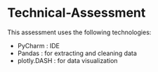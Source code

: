 # Technical-Assessment

This assessment uses the following technologies:

- PyCharm : IDE
- Pandas : for extracting and cleaning data
- plotly.DASH : for data visualization
